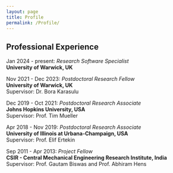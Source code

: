 ```yaml
---
layout: page
title: Profile
permalink: /Profile/
---
```



## Professional Experience ## 

Jan 2024 - present: *Research Software Specialist*\
**University of Warwick, UK**


Nov 2021 - Dec 2023: 		*Postdoctoral Research Fellow*\
**University of Warwick, UK**\
Supervisor: Dr. Bora Karasulu


Dec 2019 - Oct 2021: 	*Postdoctoral Research Associate*\
**Johns Hopkins University, USA**\
Supervisor: Prof. Tim Mueller


Apr 2018 - Nov 2019:	*Postdoctoral Research Associate*\
**University of Illinois at Urbana-Champaign, USA**\
Supervisor: Prof. Elif Ertekin


Sep 2011 - Apr 2013: 	*Project Fellow*\
**CSIR - Central Mechanical Engineering Research Institute, India**\
Supervisor: Prof. Gautam Biswas and Prof. Abhiram Hens